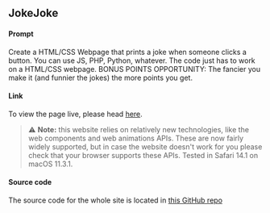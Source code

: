 ## JokeJoke

#### Prompt

Create a HTML/CSS Webpage that prints a joke when someone clicks a button. You can use JS, PHP, Python, whatever. The code just has to work on a HTML/CSS webpage. BONUS POINTS OPPORTUNITY: The fancier you make it (and funnier the jokes) the more points you get.

#### Link

To view the page live, please head [here](https://discordcodehelpchallenges.web.app/challenge2/).

> :warning: **Note:** this website relies on relatively new technologies, like the web components and web animations APIs. These are now fairly widely supported, but in case the website doesn't work for you please check that your browser supports these APIs. Tested in Safari 14.1 on macOS 11.3.1.

#### Source code

The source code for the whole site is located in [this GitHub repo](https://github.com/jakcharvat/JokeJoke)
